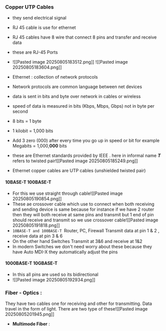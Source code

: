 ### Copper UTP Cables
- they send electrical signal 
-  RJ 45 cable is use for ethernet
- RJ 45 cables have 8 wire  that connect 8 pins and transfer  and receive data
- these are RJ-45 Ports
- ![[Pasted image 20250805183512.png]] ![[Pasted image 20250805183604.png]]
- Ethernet : collection of network protocols
- Network protocols are common language between net devices
- data is sent in bits and byte over network in cables or wireless 
- speed of data is measured in bits (Kbps, Mbps, Gbps) not in byte per second
- 8 bits = 1 byte
- 1 kilobit = 1,000 bits
- Add 3 zero (000) after every time you go up in speed or bit for example Megabits = 1,000,**000** bits
- these are Ethernet standards provided by IEEE .  here in informal name ***T*** refers to twisted pair![[Pasted image 20250805185249.png]]

- Ethernet copper cables are UTP cables (unshielded twisted pair)
#### 10BASE-T 100BASE-T
- For this we use straight through cable![[Pasted image 20250805190854.png]]
- These ae crossover cable which use to connect when both receiving and sending device is same because for instance if we have 2 router then they will both receive at same pins and transmit  but 1 end of pin should receive and transmit so we use crossover cable![[Pasted image 20250805191818.png]]
- `10BASE-T and 100BASE-T `Router, PC, Firewall  Transmit data at pin 1 & 2 , receive data at pin 3 & 6
- On the other hand Switches Transmit at 3&6 and receive at 1&2
- In modern Switches we don't need worry about these because they have Auto MDI-X they automatically adjust the pins

#### 1000BASE-T 10GBASE-T
- In this all pins are used so its bidirectional 
- ![[Pasted image 20250805192934.png]]
### Fiber - Optics :
They have two cables one for receiving and other for transmitting. Data travel in the form of light. There are two type of these![[Pasted image 20250805201945.png]]

- **Multimode Fiber** : 
